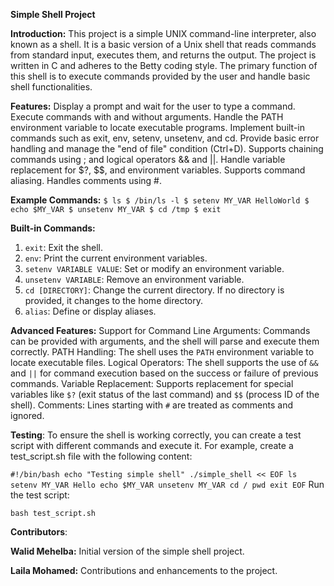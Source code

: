 **Simple Shell Project**

**Introduction:**
This project is a simple UNIX command-line interpreter, also known as a shell. It is a basic version of a Unix shell that reads commands from standard input, executes them, and returns the output. The project is written in C and adheres to the Betty coding style. The primary function of this shell is to execute commands provided by the user and handle basic shell functionalities.

**Features:**
Display a prompt and wait for the user to type a command.
Execute commands with and without arguments.
Handle the PATH environment variable to locate executable programs.
Implement built-in commands such as exit, env, setenv, unsetenv, and cd.
Provide basic error handling and manage the "end of file" condition (Ctrl+D).
Supports chaining commands using ; and logical operators && and ||.
Handle variable replacement for $?, $$, and environment variables.
Supports command aliasing.
Handles comments using #.

**Example Commands:**
``$ ls
$ /bin/ls -l
$ setenv MY_VAR HelloWorld
$ echo $MY_VAR
$ unsetenv MY_VAR
$ cd /tmp
$ exit
``

**Built-in Commands:**
1. ``exit``: Exit the shell.
2. ``env``: Print the current environment variables.
3. ``setenv VARIABLE VALUE``: Set or modify an environment variable.
4. ``unsetenv VARIABLE``: Remove an environment variable.
5. ``cd [DIRECTORY]``: Change the current directory. If no directory is provided, it changes to the home directory.
6. ``alias``: Define or display aliases.

**Advanced Features:**
Support for Command Line Arguments: Commands can be provided with arguments, and the shell will parse and execute them correctly.
PATH Handling: The shell uses the ``PATH`` environment variable to locate executable files.
Logical Operators: The shell supports the use of ``&&`` and ``||`` for command execution based on the success or failure of previous commands.
Variable Replacement: Supports replacement for special variables like ``$?`` (exit status of the last command) and ``$$`` (process ID of the shell).
Comments: Lines starting with ``#`` are treated as comments and ignored.

**Testing**:
To ensure the shell is working correctly, you can create a test script with different commands and execute it. For example, create a test_script.sh file with the following content:

``
#!/bin/bash
echo "Testing simple shell"
./simple_shell << EOF
ls
setenv MY_VAR Hello
echo $MY_VAR
unsetenv MY_VAR
cd /
pwd
exit
EOF
``
Run the test script:

``bash test_script.sh ``

**Contributors**:

**Walid Mehelba:** Initial version of the simple shell project.

**Laila Mohamed:** Contributions and enhancements to the project.
